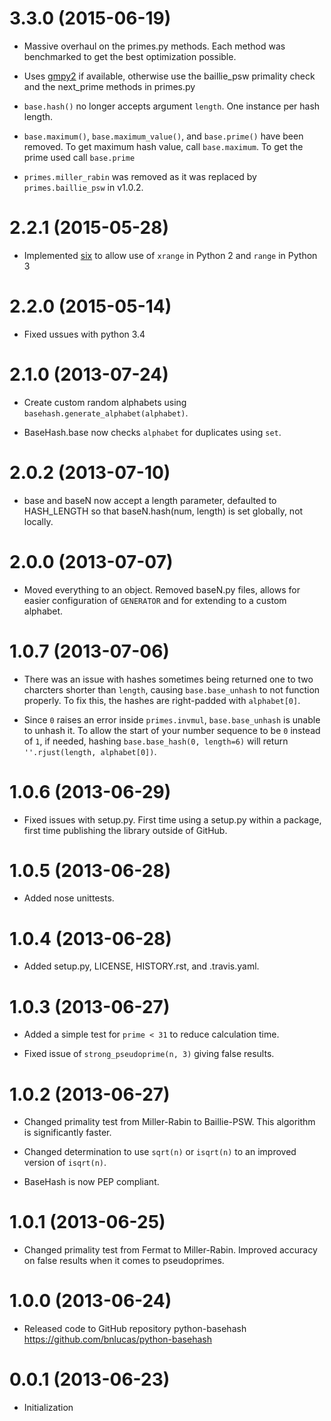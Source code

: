 3.3.0 (2015-06-19)
==================

- Massive overhaul on the primes.py methods. Each method was benchmarked to
  get the best optimization possible.

- Uses [gmpy2](https://gmpy2.readthedocs.org/) if available, otherwise use the 
  baillie_psw primality check and the next_prime methods in primes.py

- `base.hash()` no longer accepts argument `length`. One instance per hash length.

- `base.maximum()`, `base.maximum_value()`, and `base.prime()` have been
  removed. To get maximum hash value, call `base.maximum`. To get the prime used
  call `base.prime`

- `primes.miller_rabin` was removed as it was replaced by `primes.baillie_psw`
  in v1.0.2.

2.2.1 (2015-05-28)
==================

- Implemented [six](https://bitbucket.org/gutworth/six) to allow use of `xrange`
  in Python 2 and `range` in Python 3

2.2.0 (2015-05-14)
==================

- Fixed ussues with python 3.4

2.1.0 (2013-07-24)
==================

- Create custom random alphabets using `basehash.generate_alphabet(alphabet)`.

- BaseHash.base now checks `alphabet` for duplicates using `set`.

2.0.2 (2013-07-10)
==================

- base and baseN now accept a length parameter, defaulted to HASH_LENGTH so that
  baseN.hash(num, length) is set globally, not locally.

2.0.0 (2013-07-07)
==================

- Moved everything to an object. Removed baseN.py files, allows for easier
  configuration of `GENERATOR` and for extending to a custom alphabet.

1.0.7 (2013-07-06)
==================

- There was an issue with hashes sometimes being returned one to two charcters
  shorter than `length`, causing `base.base_unhash` to not function properly. To
  fix this, the hashes are right-padded with `alphabet[0]`.

- Since `0` raises an error inside `primes.invmul`, `base.base_unhash` is unable
  to unhash it. To allow the start of your number sequence to be `0` instead of
  `1`, if needed, hashing `base.base_hash(0, length=6)` will return
  `''.rjust(length, alphabet[0])`.

1.0.6 (2013-06-29)
==================

- Fixed issues with setup.py. First time using a setup.py within a package,
  first time publishing the library outside of GitHub.

1.0.5 (2013-06-28)
==================

- Added nose unittests.

1.0.4 (2013-06-28)
==================

- Added setup.py, LICENSE, HISTORY.rst, and .travis.yaml.

1.0.3 (2013-06-27)
==================

- Added a simple test for `prime < 31` to reduce calculation time.

- Fixed issue of `strong_pseudoprime(n, 3)` giving false results.

1.0.2 (2013-06-27)
==================

- Changed primality test from Miller-Rabin to Baillie-PSW. This algorithm is
  significantly faster.

- Changed determination to use `sqrt(n)` or `isqrt(n)` to an improved version of
  `isqrt(n)`.

- BaseHash is now PEP compliant.

1.0.1 (2013-06-25)
==================

- Changed primality test from Fermat to Miller-Rabin. Improved accuracy on false
  results when it comes to pseudoprimes.

1.0.0 (2013-06-24)
==================

- Released code to GitHub repository python-basehash
  https://github.com/bnlucas/python-basehash

0.0.1 (2013-06-23)
==================

- Initialization
